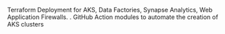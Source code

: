 Terraform Deployment for AKS, Data Factories, Synapse Analytics, Web Application Firewalls.
.
GitHub Action modules to automate the creation of AKS clusters
